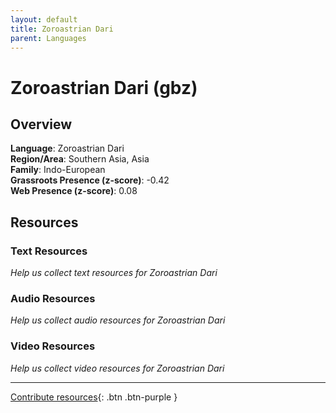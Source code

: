 ```yaml
---
layout: default
title: Zoroastrian Dari
parent: Languages
---
```


# Zoroastrian Dari (gbz)

## Overview

**Language**: Zoroastrian Dari  
**Region/Area**: Southern Asia, Asia  
**Family**: Indo-European  
**Grassroots Presence (z-score)**: -0.42  
**Web Presence (z-score)**: 0.08  

## Resources

### Text Resources
*Help us collect text resources for Zoroastrian Dari*

### Audio Resources
*Help us collect audio resources for Zoroastrian Dari*

### Video Resources
*Help us collect video resources for Zoroastrian Dari*

---

[Contribute resources](https://forms.office.com/e/1SfLJx3u1r){: .btn .btn-purple }
